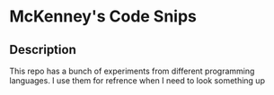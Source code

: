 # McKenney's Code Snips

## Description
This repo has a bunch of experiments from different programming languages.
I use them for refrence when I need to look something up


